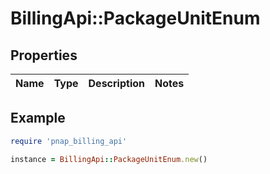 # BillingApi::PackageUnitEnum

## Properties

| Name | Type | Description | Notes |
| ---- | ---- | ----------- | ----- |

## Example

```ruby
require 'pnap_billing_api'

instance = BillingApi::PackageUnitEnum.new()
```

